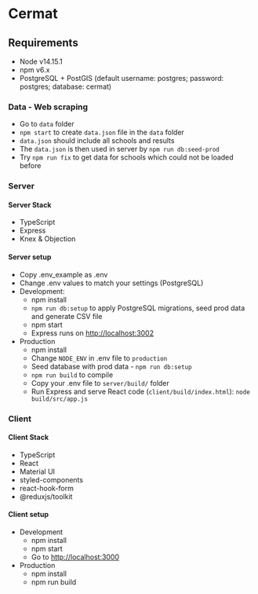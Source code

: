 # Cermat

## Requirements

* Node v14.15.1
* npm v6.x
* PostgreSQL + PostGIS (default username: postgres; password: postgres; database: cermat)

### Data - Web scraping

* Go to `data` folder
* `npm start` to create `data.json` file in the `data` folder
* `data.json` should include all schools and results
* The `data.json` is then used in server by `npm run db:seed-prod`
* Try `npm run fix` to get data for schools which could not be loaded before

### Server

#### Server Stack

* TypeScript
* Express
* Knex & Objection

#### Server setup

* Copy .env_example as .env
* Change .env values to match your settings (PostgreSQL)
* Development:
  * npm install
  * `npm run db:setup` to apply PostgreSQL migrations, seed prod data and generate CSV file
  * npm start
  * Express runs on <http://localhost:3002>
* Production
  * npm install
  * Change `NODE_ENV` in .env file to `production`
  * Seed database with prod data - `npm run db:setup`
  * `npm run build` to compile
  * Copy your .env file to `server/build/` folder
  * Run Express and serve React code (`client/build/index.html`): `node build/src/app.js`

### Client

#### Client Stack

* TypeScript
* React
* Material UI
* styled-components
* react-hook-form
* @reduxjs/toolkit

#### Client setup

* Development
  * npm install
  * npm start
  * Go to <http://localhost:3000>
* Production
  * npm install
  * npm run build
